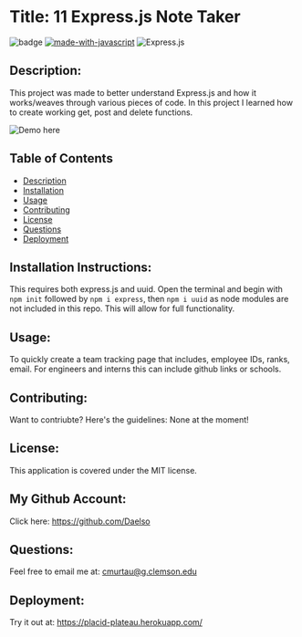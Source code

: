 
# Title: 11 Express.js Note Taker

![badge](https://img.shields.io/badge/license-MIT-darkred) [![made-with-javascript](https://img.shields.io/badge/Made%20with-JavaScript-1f425f.svg)](https://www.javascript.com) 
![Express.js](https://img.shields.io/badge/express.js-%23404d59.svg?style=for-the-badge&logo=express&logoColor=%2361DAFB)


## Description:

This project was made to better understand Express.js and how it works/weaves through various pieces of code. In this project I learned how to create working get, post and delete functions. 

![Demo here](https://www.youtube.com/watch?v=1zqqBs2O7U4)


## Table of Contents
- [Description](#description)
- [Installation](#installation)
- [Usage](#usage)
- [Contributing](#contributing)
- [License](#license)
- [Questions](#questions)
- [Deployment](#deployment)

## Installation Instructions:

This requires both express.js and uuid. Open the terminal and begin with ```npm init``` followed by ```npm i express```, then ```npm i uuid``` as node modules are not included in this repo. This will allow for full functionality.

## Usage:

To quickly create a team tracking page that includes, employee IDs, ranks, email. For engineers and interns this can include github links or schools.

## Contributing:

Want to contriubte? Here's the guidelines: None at the moment!


## License:

This application is covered under the MIT license. 

## My Github Account:

  Click here: https://github.com/Daelso

## Questions:

  Feel free to email me at: cmurtau@g.clemson.edu
  
## Deployment: 

Try it out at: https://placid-plateau.herokuapp.com/

